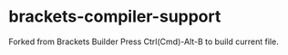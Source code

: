 brackets-compiler-support
================
Forked from Brackets Builder
Press Ctrl(Cmd)-Alt-B to build current file.
